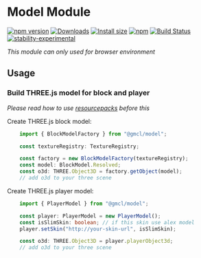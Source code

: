 # Model Module

[![npm version](https://img.shields.io/npm/v/@gmcl/model.svg)](https://www.npmjs.com/package/@gmcl/model)
[![Downloads](https://img.shields.io/npm/dm/@gmcl/model.svg)](https://npmjs.com/@gmcl/model)
[![Install size](https://packagephobia.now.sh/badge?p=@gmcl/model)](https://packagephobia.now.sh/result?p=@gmcl/model)
[![npm](https://img.shields.io/npm/l/@gmcl/minecraft-launcher-core.svg)](https://github.com/voxelum/minecraft-launcher-core-node/blob/master/LICENSE)
[![Build Status](https://github.com/voxelum/minecraft-launcher-core-node/workflows/Build/badge.svg)](https://github.com/GerdaMC/minecraft-launcher-core-node/actions?query=workflow%3ABuild)
[![stability-experimental](https://img.shields.io/badge/stability-experimental-orange.svg)](https://github.com/emersion/stability-badges#experimental)

*This module can only used for browser environment*

## Usage

### Build THREE.js model for block and player

*Please read how to use [resourcepacks](https://github.com/GerdaMC/minecraft-launcher-core-node/tree/master/packages/resourcepack/README.md) before this*

Create THREE.js block model:

```ts
    import { BlockModelFactory } from "@gmcl/model";

    const textureRegistry: TextureRegistry;

    const factory = new BlockModelFactory(textureRegistry);
    const model: BlockModel.Resolved;
    const o3d: THREE.Object3D = factory.getObject(model);
    // add o3d to your three scene
```

Create THREE.js player model:

```ts
    import { PlayerModel } from "@gmcl/model";

    const player: PlayerModel = new PlayerModel();
    const isSlimSkin: boolean; // if this skin use alex model
    player.setSkin("http://your-skin-url", isSlimSkin);

    const o3d: THREE.Object3D = player.playerObject3d;
    // add o3d to your three scene
```